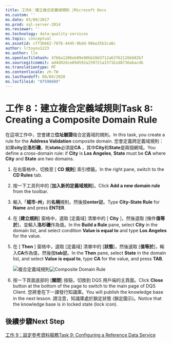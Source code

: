 ```yaml
---
title: 工作8：建立複合定義域規則 |Microsoft Docs
ms.custom: ''
ms.date: 03/09/2017
ms.prod: sql-server-2014
ms.reviewer: ''
ms.technology: data-quality-services
ms.topic: conceptual
ms.assetid: cff3b662-7876-4445-9bdd-96be35b3ca0c
author: lrtoyou1223
ms.author: lle
ms.openlocfilehash: 4766a1206eb09e98bb20d3712a63762126b682b7
ms.sourcegitcommit: ad4d92dce894592a259721a1571b1d8736abacdb
ms.translationtype: MT
ms.contentlocale: zh-TW
ms.lasthandoff: 08/04/2020
ms.locfileid: "87598689"
---
```

# <a name="task-8-creating-a-composite-domain-rule"></a><span data-ttu-id="ed8b2-102">工作 8：建立複合定義域規則</span><span class="sxs-lookup"><span data-stu-id="ed8b2-102">Task 8: Creating a Composite Domain Rule</span></span>
  <span data-ttu-id="ed8b2-103">在這項工作中，您會建立**位址驗證**複合定義域的規則。</span><span class="sxs-lookup"><span data-stu-id="ed8b2-103">In this task, you create a rule for the **Address Validation** composite domain.</span></span> <span data-ttu-id="ed8b2-104">您會定義跨定義域規則：如果**city**是**洛杉磯**，則**state**必須是**CA** ，其中**City**和**State**是兩個網域。</span><span class="sxs-lookup"><span data-stu-id="ed8b2-104">You define a cross-domain rule: if **City** is **Los Angeles**, **State** must be **CA** where **City** and **State** are two domains.</span></span>  
  
1.  <span data-ttu-id="ed8b2-105">在右窗格中，切換至 [ **CD 規則**] 索引標籤。</span><span class="sxs-lookup"><span data-stu-id="ed8b2-105">In the right pane, switch to the **CD Rules** tab.</span></span>  
  
2.  <span data-ttu-id="ed8b2-106">按一下工具列中的 [**加入新的定義域規則**]。</span><span class="sxs-lookup"><span data-stu-id="ed8b2-106">Click **Add a new domain rule** from the toolbar.</span></span>  
  
3.  <span data-ttu-id="ed8b2-107">輸入「**城市-州**」的**名稱**規則，然後按**enter**鍵。</span><span class="sxs-lookup"><span data-stu-id="ed8b2-107">Type **City-State Rule** for **Name** and press **ENTER**.</span></span>  
  
4.  <span data-ttu-id="ed8b2-108">在 [**建立規則**] 窗格中，選取 [定義域] 清單中的 [ **City** ]，然後選取 [條件**值等於**]，並輸入**洛杉磯**作為值。</span><span class="sxs-lookup"><span data-stu-id="ed8b2-108">In the **Build a Rule** pane, select **City** in the domain list, and select condition **Value is equal to** and type **Los Angeles** for the value.</span></span>  
  
5.  <span data-ttu-id="ed8b2-109">在 [ **Then** ] 窗格中，選取 [定義域] 清單中的 [**狀態**]，然後選取 [**值等於**]，輸入**CA**作為值，然後按**tab**鍵。</span><span class="sxs-lookup"><span data-stu-id="ed8b2-109">In the **Then** pane, select **State** in the domain list, and select **Value is equal to**, type **CA** for the value, and press **TAB**.</span></span>  
  
     <span data-ttu-id="ed8b2-110">![複合定義域規則](../../2014/tutorials/media/et-creatingacompositedomainrule.jpg "複合定義域規則")</span><span class="sxs-lookup"><span data-stu-id="ed8b2-110">![Composite Domain Rule](../../2014/tutorials/media/et-creatingacompositedomainrule.jpg "Composite Domain Rule")</span></span>  
  
6.  <span data-ttu-id="ed8b2-111">按一下頁面底部的 [**關閉**] 按鈕，切換到 DQS 用戶端的主頁面。</span><span class="sxs-lookup"><span data-stu-id="ed8b2-111">Click **Close** button at the bottom of the page to switch to the main page of DQS Client.</span></span> <span data-ttu-id="ed8b2-112">您將會在下一課發行知識庫。</span><span class="sxs-lookup"><span data-stu-id="ed8b2-112">You will publish the knowledge base in the next lesson.</span></span> <span data-ttu-id="ed8b2-113">請注意，知識庫處於鎖定狀態 (鎖定圖示)。</span><span class="sxs-lookup"><span data-stu-id="ed8b2-113">Notice that the knowledge base is in locked state (lock icon).</span></span>  
  
## <a name="next-step"></a><span data-ttu-id="ed8b2-114">後續步驟</span><span class="sxs-lookup"><span data-stu-id="ed8b2-114">Next Step</span></span>  
 [<span data-ttu-id="ed8b2-115">工作 9：設定參考資料服務</span><span class="sxs-lookup"><span data-stu-id="ed8b2-115">Task 9: Configuring a Reference Data Service</span></span>](../../2014/tutorials/task-9-configuring-a-reference-data-service.md)  
  
  
